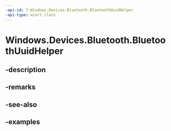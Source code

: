 ```yaml
---
-api-id: T:Windows.Devices.Bluetooth.BluetoothUuidHelper
-api-type: winrt class
---
```


<!-- Class syntax.
public class BluetoothUuidHelper 
-->

# Windows.Devices.Bluetooth.BluetoothUuidHelper

## -description

## -remarks

## -see-also

## -examples

